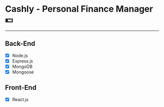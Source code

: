 # Cashly - Personal Finance Manager 💵

---

## Back-End

- [x] Node.js
- [x] Express.js
- [x] MongoDB
- [x] Mongoose

## Front-End

- [x] React.js
